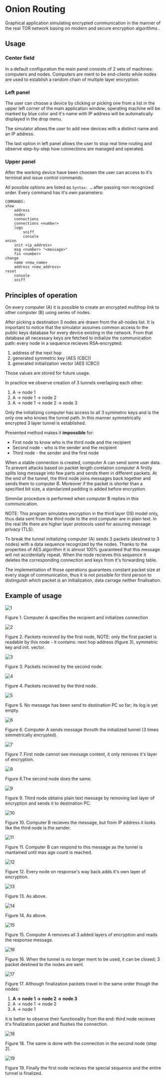 # Onion Routing

Graphical application simulating encrypted communication in the manner of the real TOR network basing on modern and secure encryption algorithms .



## Usage

### Center field

In a default configuration the main panel consists of 2 sets of machines: computers and nodes. Computers are ment to be end-clients while nodes are used to establish a random chain of multiple layer encryption.

### Left panel

The user can choose a device by clicking or picking one from a list in the upper left corner of the main application window; operating machine will be marked by blue color and it's name with IP address will be automatically displayed in the drop menu.

The simulator allows the user to add new devices with a distinct name and an IP address.

The last option in left panel allows the user to stop real time routing and observe step-by-step how connections are managed and operated.

### Upper panel

After the working device have been choosen the user can access to it's terminal and issue control commands. 

All possible options are listed as `Syntax: …` after passing non recognized order. Every command has it's own parameters:

```
COMMANDS:
show
    address
    nodes
    connections
    connections <number>
    logs
        sniff
        console
onion
    init <ip_address>
    msg <number> "<message>"
    fin <number>
change
    name <new_name>
    address <new_address>
reset
    console
    sniff
```

 

## Principles of operation

On every computer (A) it is possible to create an encrypted multihop link to other computer (B) using series of nodes.

After picking a destination 3 nodes are drawn from the all-nodes list. It is important to notice that the simulator assumes common access to the public keys database for every device existing in the network. From that database all necessary keys are fetched to initialize the communication path: every node in a sequence recieves RSA-encrypted:

1. address of the next hop
2. generated symmetric key (AES (CBC))
3. generated initialization vector (AES (CBC))

Those values are stored for future usage. 

In practice we observe creation of 3 tunnels overlaping each other:

1. A → node 1
2. A → node 1 → node 2
3. A → node 1 → node 2 → node 3

Only the initializing computer has access to all 3 symmetric keys and is the only one who knows the tunnel path. In this manner symmetrically encrypted 3 layer tunnel is established.

Presented method makes it **impossible** for:

- First node to know who is the third node and the recipient
- Second node - who is the sender and the recipient 
- Third node - the sender and the first node

When a stable connection is created, computer A can send some user data. To prevent attacks based on packet length corelation computer A firstly splits long message into few parts and sends them in different packets. At the end of the tunnel, the third node joins messages back together and sends them to computer B. Moreover if the packet is shorter than a specified bit size, a standarized padding is added before encryption.

Simmilar procedure is performed when computer B replies in this communication.

NOTE: This program simulates encryption in the third layer OSI model only, thus data sent from the third node to the end computer are in plain text. In the real life there are higher layer protocols used for assuring message privacy (TLS).

To break the tunnel initializing computer (A) sends 3 packets (destined to 3 nodes) with a data sequence recognized by the nodes. Thanks to the properties of AES algorithm it is almost 100% guaranteed that this message will not accidentally repeat. When the node recieves this sequence it deletes the corresponding connection and keys from it's forwarding table.

The implementation of those operations guarantees constant packet size at every stage of communication, thus it is not possible for third person to distinguish which packet is an initialization, data carrage neither finalisation.

## Example of usage

![1](https://raw.githubusercontent.com/Flight3R/OnionRouting/master/readme-res/1.png)

Figure 1. Computer A specifies the recipient and initializes connection 

![2](https://raw.githubusercontent.com/Flight3R/OnionRouting/master/readme-res/2.png)

Figure 2. Packets recieved by the first node, NOTE: only the first packet is readable by this node - it contains: next hop address (figure 3), symmetric key and  init. vector.

![3](https://raw.githubusercontent.com/Flight3R/OnionRouting/master/readme-res/3.png)

Figure 3. Packets recieved by the second node.

![4](https://raw.githubusercontent.com/Flight3R/OnionRouting/master/readme-res/4.png)

Figure 4. Packets recieved by the third node.

![5](https://raw.githubusercontent.com/Flight3R/OnionRouting/master/readme-res/5.png)

Figure 5. No message has been send to destination PC so far; its log is yet empty.

![6](https://raw.githubusercontent.com/Flight3R/OnionRouting/master/readme-res/6.png)

Figure 6. Computer A sends message throuth the initialized tunnel (3 times simmetrically encrypted).

![7](https://raw.githubusercontent.com/Flight3R/OnionRouting/master/readme-res/7.png)

Figure 7. First node cannot see message content, it only removes it's layer of encryption.

![8](https://raw.githubusercontent.com/Flight3R/OnionRouting/master/readme-res/8.png)

Figure 8.The second node does the same.

![9](https://raw.githubusercontent.com/Flight3R/OnionRouting/master/readme-res/9.png)

Figure 9. Third node obtains plain text message by removing last layer of encryption and sends it to destination PC.

![10](https://raw.githubusercontent.com/Flight3R/OnionRouting/master/readme-res/10.png)

Figure 10. Computer B recieves the message, but from IP address it looks like the third node is the sender.

![11](https://raw.githubusercontent.com/Flight3R/OnionRouting/master/readme-res/11.png)

Figure 11. Computer B can respond to this message as the tunnel is mantained until max age count is reached. 

![12](https://raw.githubusercontent.com/Flight3R/OnionRouting/master/readme-res/12.png)

Figure 12. Every node on response's way back adds it's own layer of encryption. 

![13](https://raw.githubusercontent.com/Flight3R/OnionRouting/master/readme-res/13.png)

Figure 13. As above.

![14](https://raw.githubusercontent.com/Flight3R/OnionRouting/master/readme-res/14.png)

Figure 14. As above.

![15](https://raw.githubusercontent.com/Flight3R/OnionRouting/master/readme-res/15.png)

Figure 15. Computer A removes all 3 added layers of encryption and reads the response message.

![16](https://raw.githubusercontent.com/Flight3R/OnionRouting/master/readme-res/16.png)

Figure 16. When the tunnel is no longer ment to be used, it can be closed; 3 packet destined to the nodes are sent.

![17](https://raw.githubusercontent.com/Flight3R/OnionRouting/master/readme-res/17.png)

Figure 17. Although finalization packets travel in the same order though the nodes:

1. **A → node 1 → node 2 → node 3**
2. A → node 1 → node 2
3. A → node 1

 it is better to observe their functionality from the end: third node recieves it's finalization packet and flushes the connection.

![18](https://raw.githubusercontent.com/Flight3R/OnionRouting/master/readme-res/18.png)

Figure 18. The same is done with the connection in the second node (step 2).

![19](https://raw.githubusercontent.com/Flight3R/OnionRouting/master/readme-res/19.png)

Figure 19. Finally the first node recieves the special sequence and the entire tunnel is finalized.
